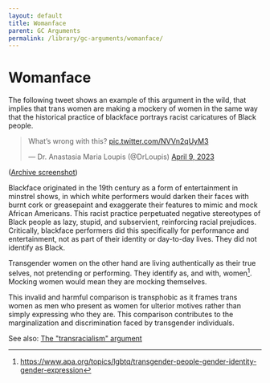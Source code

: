 ```yaml
---
layout: default
title: Womanface
parent: GC Arguments
permalink: /library/gc-arguments/womanface/
---
```


# Womanface

The following tweet shows an example of this argument in the wild, that implies that trans women are making a
mockery of women in the same way that the historical practice of blackface portrays racist caricatures of
Black people.

<blockquote class="twitter-tweet" data-dnt="true"><p lang="en" dir="ltr">What’s wrong with this? <a href="https://t.co/NVVn2qUyM3">pic.twitter.com/NVVn2qUyM3</a></p>&mdash; Dr. Anastasia Maria Loupis (@DrLoupis) <a href="https://twitter.com/DrLoupis/status/1645070147487670273?ref_src=twsrc%5Etfw">April 9, 2023</a></blockquote> <script async src="https://platform.twitter.com/widgets.js" charset="utf-8"></script>

([Archive screenshot](https://user-images.githubusercontent.com/130214958/232289362-65d386c6-42b4-4e4f-900e-5cc7a86c28ff.png))

Blackface originated in the 19th century as a form of entertainment in minstrel shows, in which white performers
would darken their faces with burnt cork or greasepaint and exaggerate their features to mimic and mock
African Americans. This racist practice perpetuated negative stereotypes of Black people as lazy, stupid, and
subservient, reinforcing racial prejudices. Critically, blackface performers did this specifically for performance
and entertainment, not as part of their identity or day-to-day lives. They did not identify as Black.

Transgender women on the other hand are living authentically as their true selves, not pretending or performing.
They identify as, and with, women[^1]. Mocking women would mean they are mocking themselves.

This invalid and harmful comparison is transphobic as it frames trans women as men who present as women for
ulterior motives rather than simply expressing who they are. This comparison contributes to the marginalization
and discrimination faced by transgender individuals.

See also: [The "transracialism" argument](https://bethylamine.github.io/library/gc-arguments/transracialism/)

[^1]: <https://www.apa.org/topics/lgbtq/transgender-people-gender-identity-gender-expression>
